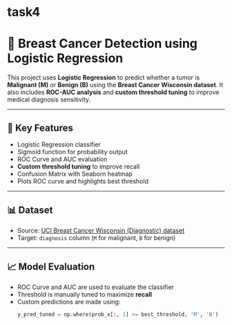 # task4
# 🧠 Breast Cancer Detection using Logistic Regression

This project uses **Logistic Regression** to predict whether a tumor is **Malignant (M)** or **Benign (B)** using the **Breast Cancer Wisconsin dataset**. It also includes **ROC-AUC analysis** and **custom threshold tuning** to improve medical diagnosis sensitivity.

---

## 🚀 Key Features

- Logistic Regression classifier
- Sigmoid function for probability output
- ROC Curve and AUC evaluation
- **Custom threshold tuning** to improve recall
- Confusion Matrix with Seaborn heatmap
- Plots ROC curve and highlights best threshold

---

## 📊 Dataset

- Source: [UCI Breast Cancer Wisconsin (Diagnostic) dataset](https://www.kaggle.com/datasets/uciml/breast-cancer-wisconsin-data)
- Target: `diagnosis` column (`M` for malignant, `B` for benign)

---

## 📈 Model Evaluation

- ROC Curve and AUC are used to evaluate the classifier
- Threshold is manually tuned to maximize **recall**
- Custom predictions are made using:
  ```python
  y_pred_tuned = np.where(prob_x[:, 1] >= best_threshold, 'M', 'B')
